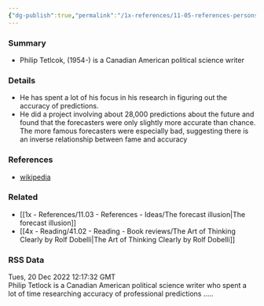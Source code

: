 ```yaml
---
{"dg-publish":true,"permalink":"/1x-references/11-05-references-persons/philip-tetlock/","title":"Philip Tetlock"}
---
```



### Summary
- Philip Tetlcok, (1954-) is a Canadian American political science writer

### Details
- He has spent a lot of his focus in his research in figuring out the accuracy of predictions.
- He did a project involving about 28,000 predictions about the future and found that the forecasters were only slightly more accurate than chance. The more famous forecasters were especially bad, suggesting there is an inverse relationship between fame and accuracy

### References
- [wikipedia](https://en.wikipedia.org/wiki/Philip_E._Tetlock)

### Related
- [[1x - References/11.03 - References - Ideas/The forecast illusion\|The forecast illusion]]
- [[4x - Reading/41.02 - Reading - Book reviews/The Art of Thinking Clearly by Rolf Dobelli\|The Art of Thinking Clearly by Rolf Dobelli]]

### RSS Data
<div class='date'>Tues, 20 Dec 2022 12:17:32 GMT</div>
<div class='description'>Philip Tetlock is a Canadian American political science writer who spent a lot of time researching accuracy of professional predictions .....</div>